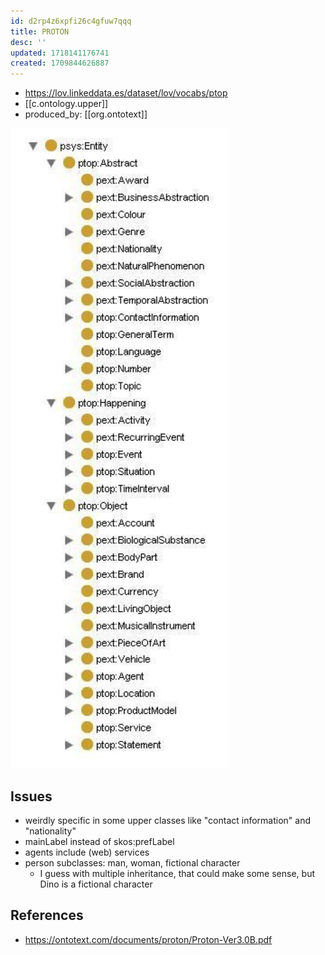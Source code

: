 ```yaml
---
id: d2rp4z6xpfi26c4gfuw7qqq
title: PROTON
desc: ''
updated: 1718141176741
created: 1709844626887
---
```


- https://lov.linkeddata.es/dataset/lov/vocabs/ptop
- [[c.ontology.upper]]
- produced_by: [[org.ontotext]]

![](/assets/images/2024-06-11-13-37-20.png)


## Issues

- weirdly specific in some upper classes like "contact information" and "nationality"
- mainLabel instead of skos:prefLabel
- agents include (web) services
- person subclasses: man, woman, fictional character
  - I guess with multiple inheritance, that could make some sense, but Dino is a fictional character

## References

- https://ontotext.com/documents/proton/Proton-Ver3.0B.pdf